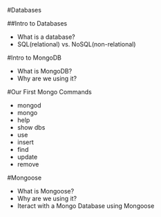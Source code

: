#Databases

##Intro to Databases

* What is a database?
* SQL(relational) vs. NoSQL(non-relational)


#Intro to MongoDB

* What is MongoDB?
* Why are we using it?


#Our First Mongo Commands

* mongod
* mongo
* help
* show dbs
* use
* insert
* find
* update
* remove


#Mongoose

* What is Mongoose?
* Why are we using it?
* Iteract with a Mongo Database using Mongoose

